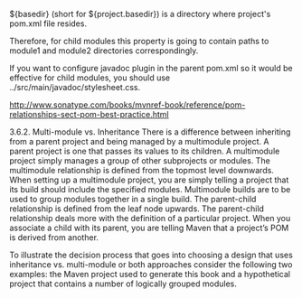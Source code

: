 ${basedir} (short for ${project.basedir}) is a directory where project's pom.xml file resides. 


Therefore, for child modules this property is going to contain paths to module1 and module2 directories correspondingly.

If you want to configure javadoc plugin in the parent pom.xml so it would be effective for child modules, 
you should use ../src/main/javadoc/stylesheet.css.



http://www.sonatype.com/books/mvnref-book/reference/pom-relationships-sect-pom-best-practice.html

3.6.2. Multi-module vs. Inheritance
There is a difference between inheriting from a parent project and being managed by a multimodule project. A parent project is one that passes its values to its children. A multimodule project simply manages a group of other subprojects or modules. The multimodule relationship is defined from the topmost level downwards. When setting up a multimodule project, you are simply telling a project that its build should include the specified modules. Multimodule builds are to be used to group modules together in a single build. The parent-child relationship is defined from the leaf node upwards. The parent-child relationship deals more with the definition of a particular project. When you associate a child with its parent, you are telling Maven that a project’s POM is derived from another.

To illustrate the decision process that goes into choosing a design that uses inheritance vs. multi-module or both approaches consider the following two examples: the Maven project used to generate this book and a hypothetical project that contains a number of logically grouped modules.
